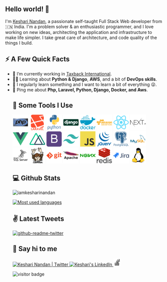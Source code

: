 <h2>Hello world! 👋</h2>

I'm [Keshari Nandan](https://knandan.com/), a passionate self-taught Full Stack Web developer from 🇮🇳 India. I'm a problem solver & an enthusiastic programmer, and I love working on new ideas, architecting the application and infrastructure to make life simpler. I take great care of architecture, and code quality of the things I build.


<h2>⚡️ A Few Quick Facts</h2>
<ul>
<li>🔭 I’m currently working in <a href="https://github.com/Spiderpig86/Cirrus">Taxback International</a>.</li>
<li>👨‍💻 Learning about <strong>Python & Django</strong>, <strong>AWS</strong>, and a bit of <strong>DevOps skills</strong>.</li>
<li>📝 I regularly learn something and I want to learn a bit of everything 😜.</li>
<li>💬 Ping me about <strong>Php, Laravel, Python, Django, Docker, and Aws</strong>.</li>

<h2 align="left">🚀 Some Tools I Use</h2>
<p align="left">
<img src="https://raw.githubusercontent.com/devicons/devicon/master/icons/php/php-original.svg" alt="php" width="50" height="50" />
<img src="https://raw.githubusercontent.com/devicons/devicon/master/icons/laravel/laravel-plain-wordmark.svg" alt="laravel" width="50" height="50" />
<img src="https://raw.githubusercontent.com/devicons/devicon/master/icons/python/python-original-wordmark.svg" alt="python" width="50" height="50" />
<img src="https://raw.githubusercontent.com/devicons/devicon/master/icons/django/django-original.svg" alt="django" width="50" height="50" />
<img src="https://raw.githubusercontent.com/devicons/devicon/master/icons/docker/docker-plain-wordmark.svg" alt="docker" width="50" height="50" />
<img src="https://raw.githubusercontent.com/devicons/devicon/master/icons/amazonwebservices/amazonwebservices-plain-wordmark.svg" alt="aws" width="50" height="50" />
<img src="https://raw.githubusercontent.com/devicons/devicon/master/icons/react/react-original.svg" alt="react" width="50" height="50" />
<img src="https://raw.githubusercontent.com/devicons/devicon/master/icons/nextjs/nextjs-original-wordmark.svg" alt="react" width="50" height="50" />
<img src="https://raw.githubusercontent.com/devicons/devicon/master/icons/vuejs/vuejs-original.svg" alt="vue" width="50" height="50" />
<img src="https://raw.githubusercontent.com/devicons/devicon/master/icons/nuxtjs/nuxtjs-original.svg" alt="vue" width="50" height="50" />
<img src="https://raw.githubusercontent.com/devicons/devicon/master/icons/bootstrap/bootstrap-plain.svg" alt="bootstrap" width="50" height="50" />
<img src="https://raw.githubusercontent.com/devicons/devicon/master/icons/tailwindcss/tailwindcss-plain.svg" alt="tailwind" width="50" height="50" />
<img src="https://raw.githubusercontent.com/devicons/devicon/master/icons/javascript/javascript-original.svg" alt="javascript" width="50" height="50" />
<img src="https://raw.githubusercontent.com/devicons/devicon/master/icons/jquery/jquery-plain-wordmark.svg" alt="jquery" width="50" height="50" />
<img src="https://raw.githubusercontent.com/devicons/devicon/master/icons/postgresql/postgresql-plain-wordmark.svg" alt="mongodb" width="50" height="50" />
<img src="https://raw.githubusercontent.com/devicons/devicon/master/icons/mysql/mysql-original-wordmark.svg" alt="mysql" width="50" height="50" />
<img src="https://raw.githubusercontent.com/devicons/devicon/master/icons/microsoftsqlserver/microsoftsqlserver-plain-wordmark.svg" alt="microsoftsqlserver" width="50" height="50" />
<img src="https://raw.githubusercontent.com/devicons/devicon/master/icons/composer/composer-original.svg" alt="composer" width="50" height="50" />
<img src="https://raw.githubusercontent.com/devicons/devicon/master/icons/git/git-plain-wordmark.svg" alt="git" width="50" height="50" />
<img src="https://raw.githubusercontent.com/devicons/devicon/master/icons/apache/apache-original-wordmark.svg" alt="apache" width="50" height="50" />
<img src="https://raw.githubusercontent.com/devicons/devicon/master/icons/nginx/nginx-original.svg" alt="nginx" width="50" height="50" />
<img src="https://raw.githubusercontent.com/devicons/devicon/master/icons/redis/redis-original-wordmark.svg" alt="redis" width="50" height="50" />
<img src="https://raw.githubusercontent.com/devicons/devicon/master/icons/jira/jira-original-wordmark.svg" alt="jira" width="50" height="50" />
<img src="https://raw.githubusercontent.com/devicons/devicon/master/icons/linux/linux-original.svg" alt="linux" width="50" height="50" />
</p>

<h2 align="left">💻 Github Stats</h2>
<p align="left">
<img src="https://github-readme-stats.vercel.app/api?username=iamkesharinandan&show_icons=true&count_private=true" alt="iamkesharinandan" />
</p>
<p align="left">
    <a href="https://github.com/iamkesharinandan">
    <img width="485" src="https://github-readme-stats.vercel.app/api/top-langs/?username=iamkesharinandan"  alt="Most used languages"/>
    </a>
</p>

<h2 align="left">✌️ Latest Tweets </h2>
<p align="left"><a href="https://www.twitter.com/imkesharinandan"><img src="https://github-readme-twitter-gazf.vercel.app/api?id=imkesharinandan&amp;layout=wide" alt="github-readme-twitter"></a></p>

<h2 align="left">👋 Say hi to me </h2>
<a href="https://twitter.com/imkesharinandan">
  <img alt="Keshari Nandan | Twitter" width="25px" src="https://raw.githubusercontent.com/peterthehan/peterthehan/master/assets/twitter.svg" />
</a>
<a href="https://www.linkedin.com/in/kesharinandan/">
  <img alt="Keshari's LinkedIn" width="25px" src="https://raw.githubusercontent.com/peterthehan/peterthehan/master/assets/linkedin.svg" />
</a>
<a href="https://stackoverflow.com/users/5212131/keshari-nandan">
  <img alt="Keshari's Stackoverflow" width="25px" src="https://raw.githubusercontent.com/vorillaz/devicons/master/!SVG/stackoverflow.svg" />
</a>
<br>

![visitor badge](https://visitor-badge.glitch.me/badge?page_id=imkesharinandan.visitor-badge)

<!--
**iamkesharinandan/iamkesharinandan** is a ✨ _special_ ✨ repository because its `README.md` (this file) appears on your GitHub profile.

Here are some ideas to get you started:

- 🔭 I’m currently working on ...
- 🌱 I’m currently learning ...
- 👯 I’m looking to collaborate on ...
- 🤔 I’m looking for help with ...
- 💬 Ask me about ...
- 📫 How to reach me: ...
- 😄 Pronouns: ...
- ⚡ Fun fact: ...
-->
